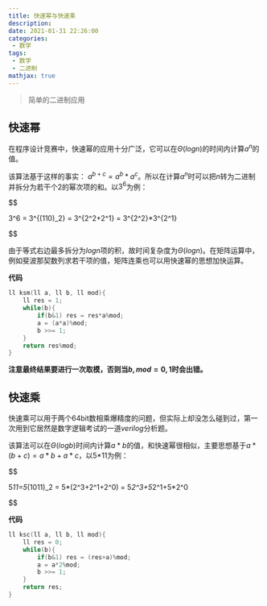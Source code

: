 ```yaml
---
title: 快速幂与快速乘
description: 
date: 2021-01-31 22:26:00
categories:
 - 数学
tags:
 - 数学
 - 二进制
mathjax: true
---
```

> 简单的二进制应用

<!--more-->

## 快速幂
在程序设计竞赛中，快速幂的应用十分广泛，它可以在$\Theta(logn)$的时间内计算$a^n$的值。

该算法基于这样的事实： $a^{b+c}=a^b*a^c$。所以在计算$a^n$时可以把$n$转为二进制并拆分为若干个2的幂次项的和。以$3^6$为例：

$$

3^6 = 3^{(110)_2} = 3^{2^2+2^1} = 3^{2^2}*3^{2^1}

$$

由于等式右边最多拆分为$logn$项的积，故时间复杂度为$\Theta(logn)$。在矩阵运算中，例如斐波那契数列求若干项的值，矩阵连乘也可以用快速幂的思想加快运算。

**代码**
```c++
ll ksm(ll a, ll b, ll mod){
	ll res = 1;
	while(b){
		if(b&1) res = res*a%mod;
		a = (a*a)%mod;
		b >>= 1;
	}
	return res%mod;
}
```
**注意最终结果要进行一次取模，否则当$b,mod=0,1$时会出错。**
## 快速乘
快速乘可以用于两个64bit数相乘爆精度的问题，但实际上却没怎么碰到过，第一次用到它居然是数字逻辑考试的一道$verilog$分析题。

该算法可以在$\Theta(logb)$时间内计算$a*b$的值，和快速幂很相似，主要思想基于$a*(b+c)=a*b+a*c$，以5\*11为例：

$$

5*11=5*(1011)_2 = 5*(2^3+2^1+2^0) = 5*2^3+5*2^1+5*2^0

$$

**代码**
```c++
ll ksc(ll a, ll b, ll mod){
	ll res = 0;
	while(b){
		if(b&1) res = (res+a)%mod;
		a = a*2%mod;
		b >>= 1;
	}
	return res;
}
```
